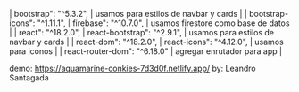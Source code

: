 | bootstrap": "^5.3.2", | usamos para estilos de navbar y cards |
| bootstrap-icons": "^1.11.1",
| firebase": "^10.7.0", | usamos firestore como base de datos |
| react": "^18.2.0",
| react-bootstrap": "^2.9.1", | usamos para estilos de navbar y cards |
| react-dom": "^18.2.0",
| react-icons": "^4.12.0", | usamos para iconos |
| react-router-dom": "^6.18.0" | agregar enrutador para app |

demo: https://aquamarine-conkies-7d3d0f.netlify.app/
by: Leandro Santagada
